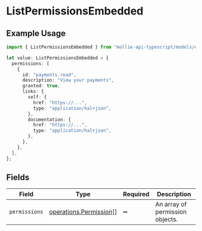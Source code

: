 # ListPermissionsEmbedded

## Example Usage

```typescript
import { ListPermissionsEmbedded } from "mollie-api-typescript/models/operations";

let value: ListPermissionsEmbedded = {
  permissions: [
    {
      id: "payments.read",
      description: "View your payments",
      granted: true,
      links: {
        self: {
          href: "https://...",
          type: "application/hal+json",
        },
        documentation: {
          href: "https://...",
          type: "application/hal+json",
        },
      },
    },
  ],
};
```

## Fields

| Field                                                            | Type                                                             | Required                                                         | Description                                                      |
| ---------------------------------------------------------------- | ---------------------------------------------------------------- | ---------------------------------------------------------------- | ---------------------------------------------------------------- |
| `permissions`                                                    | [operations.Permission](../../models/operations/permission.md)[] | :heavy_minus_sign:                                               | An array of permission objects.                                  |